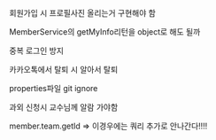 회원가입 시 프로필사진 올리는거 구현해야 함

MemberService의 getMyInfo리턴을 object로 해도 될까

중복 로그인 방지

카카오톡에서 탈퇴 시 알아서 탈퇴

properties파일 git ignore


과외 신청시 교수님께 알람 가야함


member.team.getId => 이경우에는 쿼리 추가로 안나간다!!!! 